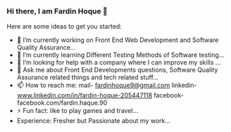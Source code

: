 ### Hi there, I am Fardin Hoque 👋


Here are some ideas to get you started:

- 🔭 I’m currently working on Front End Web Development and Software Quality Assurance...
- 🌱 I’m currently learning Different Testing Methods of Software testing...
- 🤔 I’m looking for help with a company where I can improve my skills ...
- 💬 Ask me about Front End Developments questions, Software Quality Assurance related things and tech related stuff...
- 📫 How to reach me: mail- fardinhoque9@gmail.com
                      linkedin- www.linkedin.com/in/fardin-hoque-205447118
                      facebook- facebook.com/fardin.haque.90
- ⚡ Fun fact: like to play games and travel...
- Experience: Fresher but Passionate about my work...
